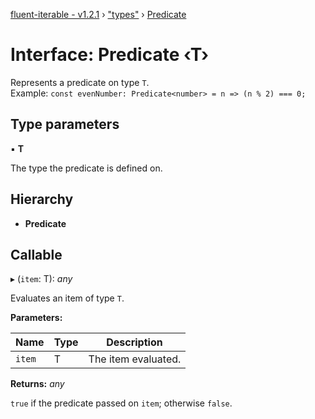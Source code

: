 [fluent-iterable - v1.2.1](../README.md) › ["types"](../modules/_types_.md) › [Predicate](_types_.predicate.md)

# Interface: Predicate ‹**T**›

Represents a predicate on type `T`.<br>
  Example: `const evenNumber: Predicate<number> = n => (n % 2) === 0;`

## Type parameters

▪ **T**

The type the predicate is defined on.

## Hierarchy

* **Predicate**

## Callable

▸ (`item`: T): *any*

Evaluates an item of type `T`.

**Parameters:**

Name | Type | Description |
------ | ------ | ------ |
`item` | T | The item evaluated. |

**Returns:** *any*

`true` if the predicate passed on `item`; otherwise `false`.
